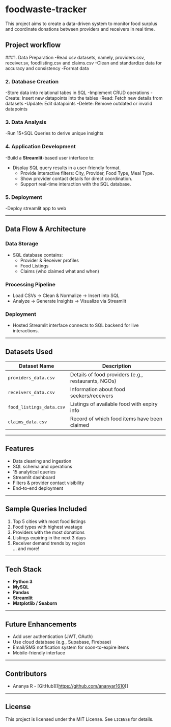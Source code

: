 # foodwaste-tracker
This project aims to create a data-driven system to monitor food surplus and coordinate donations between providers and receivers in real time.

## Project workflow
###1. Data Preparation
-Read csv datasets, namely, providers.csv, receiver.sv, foodlisting.csv and claims.csv
-Clean and standardize data for accuracy and consistency
-Format data 

### 2. Database Creation
-Store data into relational tabes in SQL
-Implement CRUD operations 
  -Create: Insert new datapoints into the tables
  -Read: Fetch new details from datasets
  -Update: Edit datapoints
  -Delete: Remove outdated or invalid datapoints

### 3. Data Analysis
-Run 15+SQL Queries to derive unique insights 

### 4. Application Development
-Build a **Streamlit**-based user interface to:
- Display SQL query results in a user-friendly format.
  - Provide interactive filters: City, Provider, Food Type, Meal Type.
  - Show provider contact details for direct coordination.
  - Support real-time interaction with the SQL database.

 ### 5. Deployment
 -Deploy streamlit app to web
 
 ---

 ## Data Flow & Architecture

### Data Storage
- SQL database contains:
  - Provider & Receiver profiles
  - Food Listings
  - Claims (who claimed what and when)

### Processing Pipeline
- Load CSVs → Clean & Normalize → Insert into SQL
- Analyze → Generate Insights → Visualize via Streamlit

###  Deployment
- Hosted Streamlit interface connects to SQL backend for live interactions.

---

## Datasets Used

| Dataset Name         | Description                               |
|----------------------|-------------------------------------------|
| `providers_data.csv` | Details of food providers (e.g., restaurants, NGOs) |
| `receivers_data.csv` | Information about food seekers/receivers   |
| `food_listings_data.csv` | Listings of available food with expiry info |
| `claims_data.csv`    | Record of which food items have been claimed |

---

## Features

- Data cleaning and ingestion
- SQL schema and operations
- 15 analytical queries
- Streamlit dashboard
- Filters & provider contact visibility
- End-to-end deployment

---

## Sample Queries Included

1. Top 5 cities with most food listings  
2. Food types with highest wastage  
3. Providers with the most donations  
4. Listings expiring in the next 3 days  
5. Receiver demand trends by region  
... and more!

---

## Tech Stack

- **Python 3**
- **MySQL**
- **Pandas**
- **Streamlit**
- **Matplotlib / Seaborn** 

---

## Future Enhancements

- Add user authentication (JWT, OAuth)
- Use cloud database (e.g., Supabase, Firebase)
- Email/SMS notification system for soon-to-expire items
- Mobile-friendly interface

---

## Contributors

- Ananya R - [GitHub][(https://github.com/ananyar1610)]

---

## License

This project is licensed under the MIT License. See `LICENSE` for details.
 
